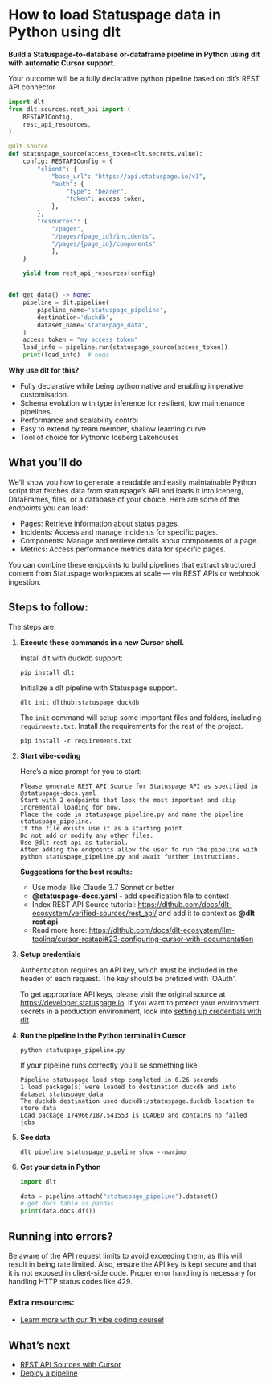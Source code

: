 # How to load Statuspage data in Python using dlt

**Build a Statuspage-to-database or-dataframe pipeline in Python using dlt with automatic Cursor support.**

Your outcome will be a fully declarative python pipeline based on dlt’s REST API connector

```python
import dlt
from dlt.sources.rest_api import (
    RESTAPIConfig,
    rest_api_resources,
)

@dlt.source
def statuspage_source(access_token=dlt.secrets.value):
    config: RESTAPIConfig = {
        "client": {
            "base_url": "https://api.statuspage.io/v1",
            "auth": {
                "type": "bearer",
                "token": access_token,
            },
        },
        "resources": [
            "/pages",
            "/pages/{page_id}/incidents",
            "/pages/{page_id}/components"
            ],
    }

    yield from rest_api_resources(config)


def get_data() -> None:
    pipeline = dlt.pipeline(
        pipeline_name='statuspage_pipeline',
        destination='duckdb',
        dataset_name='statuspage_data', 
    )
    access_token = "my_access_token"
    load_info = pipeline.run(statuspage_source(access_token))
    print(load_info)  # noqa
```

**Why use dlt for this?**

- Fully declarative while being python native and enabling imperative customisation.
- Schema evolution with type inference for resilient, low maintenance pipelines.
- Performance and scalability control
- Easy to extend by team member, shallow learning curve
- Tool of choice for Pythonic Iceberg  Lakehouses

## What you’ll do

We’ll show you how to generate a readable and easily maintainable Python script that fetches data from statuspage’s API and loads it into Iceberg, DataFrames, files, or a database of your choice. Here are some of the endpoints you can load:

- Pages: Retrieve information about status pages.
- Incidents: Access and manage incidents for specific pages.
- Components: Manage and retrieve details about components of a page.
- Metrics: Access performance metrics data for specific pages.

You can combine these endpoints to build pipelines that extract structured content from Statuspage workspaces at scale — via REST APIs or webhook ingestion.

## Steps to follow:

The steps are:

1. **Execute these commands in a new Cursor shell.**
    
    Install dlt with duckdb support:
    ```shell
    pip install dlt
    ```

    Initialize a dlt pipeline with Statuspage support.
    ```shell
    dlt init dlthub:statuspage duckdb
    ```

    The `init` command will setup some important files and folders, including `requirments.txt`. Install the requirements for the rest of the project.
    ```shell
    pip install -r requirements.txt
    ```
    
2. **Start vibe-coding**
    
    Here’s a nice prompt for you to start: 
    
    ```
    Please generate REST API Source for Statuspage API as specified in @statuspage-docs.yaml 
    Start with 2 endpoints that look the most important and skip incremental loading for now. 
    Place the code in statuspage_pipeline.py and name the pipeline statuspage_pipeline. 
    If the file exists use it as a starting point. 
    Do not add or modify any other files. 
    Use @dlt rest api as tutorial. 
    After adding the endpoints allow the user to run the pipeline with python statuspage_pipeline.py and await further instructions.
    
    ```
    
    **Suggestions for the best results:**
    - Use model like Claude 3.7 Sonnet or better
    - **@statuspage-docs.yaml** - add specification file to context
    - Index REST API Source tutorial: https://dlthub.com/docs/dlt-ecosystem/verified-sources/rest_api/ and add it to context as **@dlt rest api**
    - Read more here: https://dlthub.com/docs/dlt-ecosystem/llm-tooling/cursor-restapi#23-configuring-cursor-with-documentation
    
3. **Setup credentials** 
    
    Authentication requires an API key, which must be included in the header of each request. The key should be prefixed with 'OAuth'.
    
    To get appropriate API keys, please visit the original source at https://developer.statuspage.io.
    If you want to protect your environment secrets in a production environment, look into [setting up credentials with dlt](https://dlthub.com/docs/walkthroughs/add_credentials).
    
4. **Run the pipeline in the Python terminal in Cursor**
    
    ```shell
    python statuspage_pipeline.py
    ```
    
    If your pipeline runs correctly you’ll se something like
    
    ```shell
    Pipeline statuspage load step completed in 0.26 seconds
    1 load package(s) were loaded to destination duckdb and into dataset statuspage_data
    The duckdb destination used duckdb:/statuspage.duckdb location to store data
    Load package 1749667187.541553 is LOADED and contains no failed jobs
    ```
    
5. **See data**
    
    ```shell
    dlt pipeline statuspage_pipeline show --marimo
    ```
    
6. **Get your data in Python**
    
    ```python
    import dlt
    
    data = pipeline.attach("statuspage_pipeline").dataset()
    # get docs table as pandas
    print(data.docs.df())
    ```

## Running into errors?

Be aware of the API request limits to avoid exceeding them, as this will result in being rate limited. Also, ensure the API key is kept secure and that it is not exposed in client-side code. Proper error handling is necessary for handling HTTP status codes like 429.

### Extra resources:

- [Learn more with our 1h vibe coding course!](https://www.youtube.com/watch?v=GGid70rnJuM)

## What’s next

- [REST API Sources with Cursor](https://dlthub.com/docs/dlt-ecosystem/llm-tooling/cursor-restapi)
- [Deploy a pipeline](https://dlthub.com/docs/walkthroughs/deploy-a-pipeline)